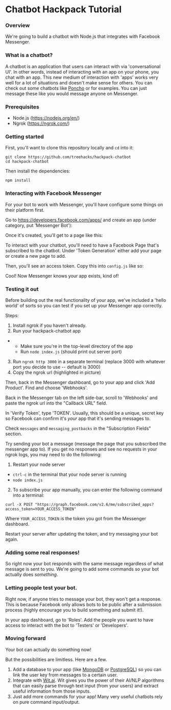 # Chatbot Hackpack Tutorial

### Overview
We're going to build a chatbot with Node.js that integrates with Facebook Messenger.

### What is a chatbot?
A chatbot is an application that users can interact with via 'conversational UI'. In other words, instead of interacting with an app on your phone, you chat with an app. This new medium of interaction with 'apps' works very well for a lot of situations and doesn't make sense for others. You can check out some chatbots like [Poncho]() or []() for examples. You can just message these like you would message anyone on Messenger.

### Prerequisites
- Node.js (https://nodejs.org/en/)
- Ngrok (https://ngrok.com/)

### Getting started
First, you'll want to clone this repository locally and `cd` into it:

```
git clone https://github.com/treehacks/hackpack-chatbot
cd hackpack-chatbot
```

Then install the dependencies:

```
npm install
```

### Interacting with Facebook Messenger
For your bot to work with Messenger, you'll have configure some things on their platform first.

Go to https://developers.facebook.com/apps/ and create an app (under category, put 'Messenger Bot'):

Once it's created, you'll get to a page like this:

To interact with your chatbot, you'll need to have a Facebook Page that's subscribed to the chatbot. Under 'Token Generation' either add your page or create a new page to add.

Then, you'll see an access token. Copy this into `config.js` like so:

Cool! Now Messenger knows your app exists, kind of!

### Testing it out
Before building out the real functionality of your app, we've included a 'hello world' of sorts so you can test if you set up your Messenger app correctly.

Steps:

1. Install ngrok if you haven't already.
2. Run your hackpack-chatbot app
- - Make sure you're in the top-level directory of the app
  - Run `node index.js` (should print out server port)
3. Run `ngrok http 3000` in a separate terminal (replace 3000 with whatever port you decide to use -- default is 3000)
4. Copy the ngrok url (highlighted in picture)

Then, back in the Messenger dashboard, go to your app and click 'Add Product'. Find and choose 'Webhooks'.

Back in the Messenger tab on the left side-bar, scroll to 'Webhooks' and paste the ngrok url into the "Callback URL" field.

In 'Verify Token', type 'TOKEN'. Usually, this should be a unique, secret key so Facebook can confirm it's *your* app that it's sending messages to.

Check `messages` and `messaging_postbacks` in the "Subscription Fields" section.

Try sending your bot a message (message the page that you subscribed the messenger app to). If you get no responses and see no requests in your ngrok logs, you may need to do the following:

1. Restart your node server
  - `ctrl-c` in the terminal that your node server is running
  - `node index.js`
2. To subscribe your app manually, you can enter the following command into a terminal:
```
curl -X POST "https://graph.facebook.com/v2.6/me/subscribed_apps?access_token=YOUR_ACCESS_TOKEN"
```
Where `YOUR_ACCESS_TOKEN` is the token you got from the Messenger dashboard.

Restart your server after updating the token, and try messaging your bot again.

### Adding some real responses!
So right now your bot responds with the same message regardless of what message is sent to you. We're going to add some commands so your bot actually does *something*.

### Letting people test your bot.
Right now, if anyone tries to message your bot, they won't get a response. This is because Facebook only allows bots to be public after a submission process (highly encourage you to build something and submit it!).

In your app dashboard, go to 'Roles'. Add the people you want to have access to interact with the bot to 'Testers' or 'Developers'.

### Moving forward
Your bot can actually do something now!

But the possibilities are limitless. Here are a few.

1. Add a database to your app (like [MongoDB]() or [PostgreSQL]()) so you can link the user key from messages to a certain user.
2. Integrate with [Wit.ai](wit.ai). Wit gives you the power of their AI/NLP algorithms that can easily parse through text input (from your users) and extract useful information from those inputs.
3. Just add more commands for your app! Many very useful chatbots rely on pure command input/output.
